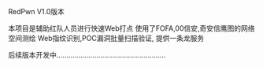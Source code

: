 RedPwn V1.0版本

本项目是辅助红队人员进行快速Web打点
使用了FOFA,00信安,奇安信鹰图的网络空间测绘
Web指纹识别,POC漏洞批量扫描验证,
提供一条龙服务

后续版本开发中.......................................................
